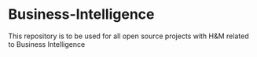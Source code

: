 # Business-Intelligence
This repository is to be used for all open source projects with H&amp;M related to Business Intelligence
